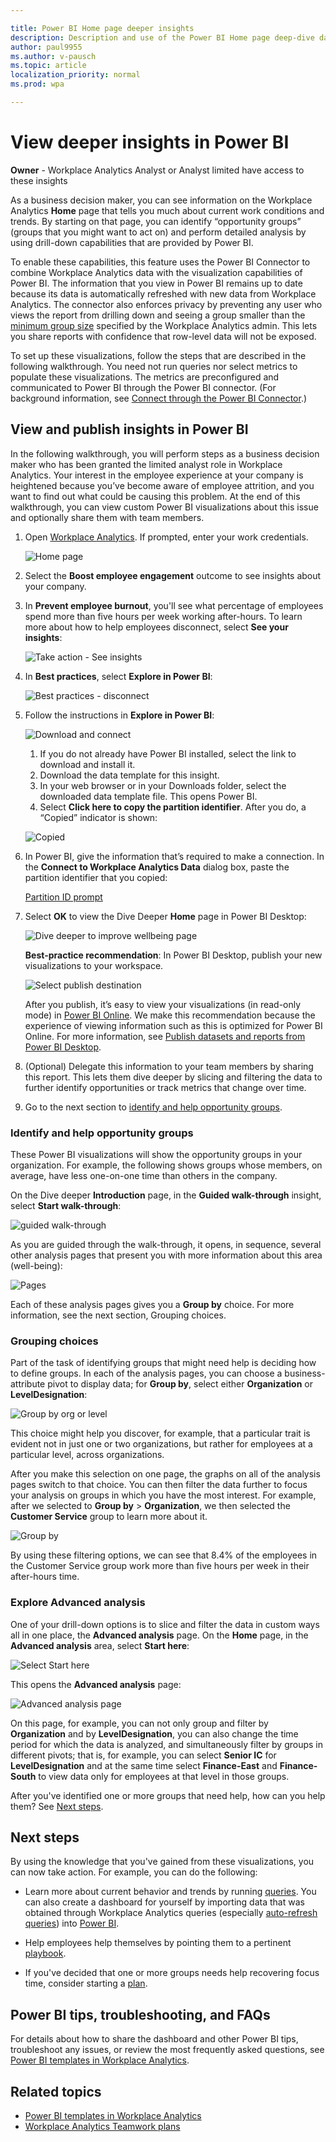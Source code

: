 ```yaml
---

title: Power BI Home page deeper insights
description: Description and use of the Power BI Home page deep-dive dashboard
author: paul9955
ms.author: v-pausch
ms.topic: article
localization_priority: normal 
ms.prod: wpa

---
```


# View deeper insights in Power BI

**Owner** - Workplace Analytics Analyst or Analyst limited have access to these insights

As a business decision maker, you can see information on the Workplace Analytics **Home** page that tells you much about current work conditions and trends. By starting on that page, you can identify “opportunity groups” (groups that you might want to act on) and perform detailed analysis by using drill-down capabilities that are provided by Power BI.

To enable these capabilities, this feature uses the Power BI Connector to combine Workplace Analytics data with the visualization capabilities of Power BI. The information that you view in Power BI remains up to date because its data is automatically refreshed with new data from Workplace Analytics. The connector also enforces privacy by preventing any user who views the report from drilling down and seeing a group smaller than the [minimum group size](../use/privacy-settings.md#minimum-group-size) specified by the Workplace Analytics admin. This lets you share reports with confidence that row-level data will not be exposed.

To set up these visualizations, follow the steps that are described in the following walkthrough. You need not run queries nor select metrics to populate these visualizations. The metrics are preconfigured and communicated to Power BI through the Power BI connector. (For background information, see [Connect through the Power BI Connector](../use/view-download-and-export-query-results.md#connect-through-the-power-bi-connector).)

## View and publish insights in Power BI

In the following walkthrough, you will perform steps as a business decision maker who has been granted the limited analyst role in Workplace Analytics. Your interest in the employee experience at your company is heightened because you’ve become aware of employee attrition, and you want to find out what could be causing this problem. At the end of this walkthrough, you can view custom Power BI visualizations about this issue and optionally share them with team members.

1. Open [Workplace Analytics](https://workplaceanalytics.office.com/). If  prompted, enter your work credentials.

   ![Home page](../images/wpa/tutorials/new-home-page.png)

2. Select the **Boost employee engagement** outcome to see insights about your company.

3. In **Prevent employee burnout**, you'll see what percentage of employees spend more than five hours per week working after-hours. To learn more about how to help employees disconnect, select **See your insights**:

     ![Take action - See insights](../images/wpa/tutorials/burnout-take-action.png)

4. In **Best practices**, select **Explore in Power BI**:

    ![Best practices - disconnect](../images/wpa/tutorials/best-practices-disconnect.png)

5. Follow the instructions in **Explore in Power BI**:

    ![Download and connect](../images/wpa/tutorials/explore-in-pbi.png)

   1. If you do not already have Power BI installed, select the link to download and install it.
   2. Download the data template for this insight.
   3. In your web browser or in your Downloads folder, select the downloaded data template file. This opens Power BI.  
   4. Select **Click here to copy the partition identifier**. After you do, a “Copied” indicator is shown:
  
    ![Copied](../images/wpa/tutorials/partition-id-copied.png) 

6. In Power BI, give the information that’s required to make a connection. In the **Connect to Workplace Analytics Data** dialog box, paste the partition identifier that you copied:

     [Partition ID prompt](../images/wpa/tutorials/partition-id-prompt.png)

7. Select **OK** to view the Dive Deeper **Home** page in Power BI Desktop:
 
     ![Dive deeper to improve wellbeing page](../images/wpa/tutorials/dive-deeper-wellbeing.png)

   **Best-practice recommendation**: In Power BI Desktop, publish your new visualizations to your workspace.

   ![Select publish destination](../images/wpa/tutorials/publish-to-pbi-workspace.png)
 
   After you publish, it’s easy to view your visualizations (in read-only mode) in [Power BI Online](https://powerbi.microsoft.com/en-us/). We make this recommendation because the experience of viewing information such as this is optimized for Power BI Online. For more information, see [Publish datasets and reports from Power BI Desktop](https://docs.microsoft.com/power-bi/create-reports/desktop-upload-desktop-files). 

8. (Optional) Delegate this information to your team members by sharing this report. This lets them dive deeper by slicing and filtering the data to further identify opportunities or track metrics that change over time. 

9. Go to the next section to [identify and help opportunity groups](#identify-and-help-opportunity-groups). 

### Identify and help opportunity groups 

These Power BI visualizations will show the opportunity groups in your organization. For example, the following shows groups whose members, on average, have less one-on-one time than others in the company.

On the Dive deeper **Introduction** page, in the **Guided walk-through** insight, select **Start walk-through**:
   
![guided walk-through](../images/wpa/tutorials/guided-walkthrough.png)
    
As you are guided through the walk-through, it opens, in sequence, several other analysis pages that present you with more information about this area (well-being):
      
![Pages](../images/wpa/tutorials/pages-toc.png)
   
Each of these analysis pages gives you a **Group by** choice. For more information, see the next section, Grouping choices. 

### Grouping choices 

Part of the task of identifying groups that might need help is deciding how to define groups. In each of the analysis pages, you can choose a business-attribute pivot to display data; for **Group by**, select either **Organization** or **LevelDesignation**:

![Group by org or level](../images/wpa/tutorials/group-by-choice.png)
 
This choice might help you discover, for example, that a particular trait is evident not in just one or two organizations, but rather for employees at a particular level, across organizations. 

After you make this selection on one page, the graphs on all of the analysis pages switch to that choice. You can then filter the data further to focus your analysis on groups in which you have the most interest. For example, after we selected to **Group by** > **Organization**, we then selected the **Customer Service** group to learn more about it. 

![Group by](../images/wpa/tutorials/distrib-after-hours-collab.png)
  
By using these filtering options, we can see that 8.4% of the employees in the Customer Service group work more than five hours per week in their after-hours time. 

### Explore Advanced analysis

One of your drill-down options is to slice and filter the data in custom ways all in one place, the **Advanced analysis** page. On the **Home** page, in the **Advanced analysis** area, select **Start here**:

![Select Start here](../images/wpa/tutorials/intro-advanced-analysis.png)
 
This opens the **Advanced analysis** page:

![Advanced analysis page](../images/wpa/tutorials/advanced-analysis.png)
 
On this page, for example, you can not only group and filter by **Organization** and by **LevelDesignation**, you can also change the time period for which the data is analyzed, and simultaneously filter by groups in different pivots; that is, for example, you can select **Senior IC** for **LevelDesignation** and at the same time select **Finance-East** and **Finance-South** to view data only for employees at that level in those groups.

After you've identified one or more groups that need help, how can you help them? See [Next steps](#next-steps). 

## Next steps

By using the knowledge that you've gained from these visualizations, you can now take action. For example, you can do the following:

 * Learn more about current behavior and trends by running [queries](query-basics.md). You can also create a dashboard for yourself by importing data that was obtained through Workplace Analytics queries (especially [auto-refresh queries](query-auto-refresh.md)) into [Power BI](../use/view-download-and-export-query-results.md#get-a-link-for-an-odata-feed-to-use-in-power-bi). 

 * Help employees help themselves by pointing them to a pertinent [playbook](../myanalytics/use/mya-adoption/adopt-learning-modules.md). 

 * If you've decided that one or more groups needs help recovering focus time, consider starting a [plan](teamwork-solution.md). 

## Power BI tips, troubleshooting, and FAQs

For details about how to share the dashboard and other Power BI tips, troubleshoot any issues, or review the most frequently asked questions, see [Power BI templates in Workplace Analytics](power-bi-templates.md).

## Related topics

* [Power BI templates in Workplace Analytics](https://review.docs.microsoft.com/en-us/Workplace-Analytics/tutorials/power-bi-templates?branch=pr-en-us-1820)
* [Workplace Analytics Teamwork plans](teamwork-solution.md)
